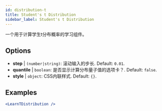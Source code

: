 ```yaml
---
id: distribution-t
title: Student's t Distribution
sidebar_label: Student's t Distribution
---
```


一个用于计算学生t分布概率的学习组件。

## Options

* __step__ | `(number|string)`: 滚动输入的步长. Default: `0.01`.
* __quantile__ | `boolean`: 是否显示计算分布量子值的选项卡？. Default: `false`.
* __style__ | `object`: CSS内联样式. Default: `{}`.


## Examples

```jsx live
<LearnTDistribution />
```

